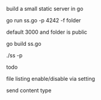 

build a small static server in go

go run ss.go -p 4242 -f folder

default 3000 and folder is public


go build ss.go

./ss -p



todo

file listing enable/disable via setting

send content type